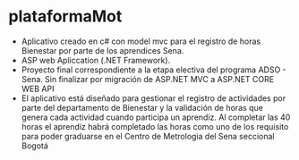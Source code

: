 # plataformaMot
- Aplicativo creado en c# con model mvc para el registro de horas Bienestar por parte de los aprendices Sena.
- ASP web Apliccation (.NET Framework).
- Proyecto final correspondiente a la etapa electiva del programa ADSO - Sena. Sin finalizar por migración de ASP.NET MVC a ASP.NET CORE WEB API
- El aplicativo está diseñado para gestionar el registro de actividades por parte del departamento de Bienestar y la validación de horas que genera cada actividad cuando participa un aprendiz. Al completar las 40 horas el aprendiz habrá completado las horas como uno de los requisito para poder graduarse en el Centro de Metrologia del Sena seccional Bogotá

